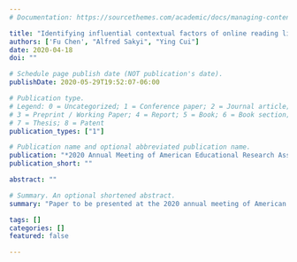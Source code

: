 ```yaml
---
# Documentation: https://sourcethemes.com/academic/docs/managing-content/

title: "Identifying influential contextual factors of online reading literacy through a machine learning approach"
authors: ['Fu Chen', "Alfred Sakyi", "Ying Cui"]
date: 2020-04-18
doi: ""

# Schedule page publish date (NOT publication's date).
publishDate: 2020-05-29T19:52:07-06:00

# Publication type.
# Legend: 0 = Uncategorized; 1 = Conference paper; 2 = Journal article;
# 3 = Preprint / Working Paper; 4 = Report; 5 = Book; 6 = Book section;
# 7 = Thesis; 8 = Patent
publication_types: ["1"]

# Publication name and optional abbreviated publication name.
publication: "*2020 Annual Meeting of American Educational Research Association*"
publication_short: ""

abstract: ""

# Summary. An optional shortened abstract.
summary: "Paper to be presented at the 2020 annual meeting of American Educational Research Association, San Francisco, CA http://tinyurl.com/qq724ky (Conference canceled due to COVID-19)"

tags: []
categories: []
featured: false

---
```

